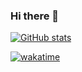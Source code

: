 ### Hi there 👋

[![GitHub stats](https://github-readme-stats.vercel.app/api?username=LeslieLeung&count_private=true)](https://github.com/anuraghazra/github-readme-stats)

[![wakatime](https://github-readme-stats.vercel.app/api/wakatime?username=Leslie%20Leung&api_domain=waka.ameow.xyz&bg_color=1A202C&title_color=2F855A&icon_color=2F855A&text_color=ffffff&custom_title=Wakapi%20Week%20Stats&layout=compact)](https://github.com/anuraghazra/github-readme-stats)

<!--
**LeslieLeung/LeslieLeung** is a ✨ _special_ ✨ repository because its `README.md` (this file) appears on your GitHub profile.

Here are some ideas to get you started:

- 🔭 I’m currently working on ...
- 🌱 I’m currently learning ...
- 👯 I’m looking to collaborate on ...
- 🤔 I’m looking for help with ...
- 💬 Ask me about ...
- 📫 How to reach me: ...
- 😄 Pronouns: ...
- ⚡ Fun fact: ...
-->
